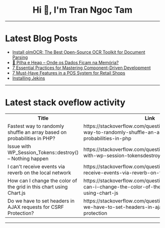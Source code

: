 <h1 align="center">Hi 👋, I'm Tran Ngoc Tam</h1>

---

# Latest Blog Posts 
<!-- BLOG-POST-LIST:START -->
- [Install olmOCR: The Best Open-Source OCR Toolkit for Document Parsing](https://dev.to/nodeshiftcloud/install-olmocr-the-best-open-source-ocr-toolkit-for-document-parsing-npn)
- [🚀 Pilha e Heap – Onde os Dados Ficam na Memória?](https://dev.to/develop4us/pilha-e-heap-onde-os-dados-ficam-na-memoria-go1)
- [7 Essential Practices for Mastering Component-Driven Development](https://dev.to/aaravjoshi/7-essential-practices-for-mastering-component-driven-development-4n6b)
- [7 Must-Have Features in a POS System for Retail Shops](https://dev.to/bhavesh_gangani_/7-must-have-features-in-a-pos-system-for-retail-shops-3i4e)
- [Installing Jekins](https://dev.to/mallikarjuna/installing-jekins-493j)
<!-- BLOG-POST-LIST:END -->

---

# Latest stack oveflow activity
<table>
  <tr><th>Title</th><th>Link</th></tr>
  <!-- STACKOVERFLOW:START --><tr><td>Fastest way to randomly shuffle an array based on probabilities in PHP?</td><td>https://stackoverflow.com/questions/79494259/fastest-way-to-randomly-shuffle-an-array-based-on-probabilities-in-php</td></tr><tr><td>Issue with WP_Session_Tokens::destroy&lpar;&rpar; – Nothing happen</td><td>https://stackoverflow.com/questions/79494079/issue-with-wp-session-tokensdestroy-nothing-happen</td></tr><tr><td>I can&#39;t receive events via reverb on the local network</td><td>https://stackoverflow.com/questions/79494013/i-cant-receive-events-via-reverb-on-the-local-network</td></tr><tr><td>How can I change the color of the grid in this chart using Chart.js</td><td>https://stackoverflow.com/questions/79493968/how-can-i-change-the-color-of-the-grid-in-this-chart-using-chart-js</td></tr><tr><td>Do we have to set headers in AJAX requests for CSRF Protection?</td><td>https://stackoverflow.com/questions/79493959/do-we-have-to-set-headers-in-ajax-requests-for-csrf-protection</td></tr><!-- STACKOVERFLOW:END -->
</table>

---


